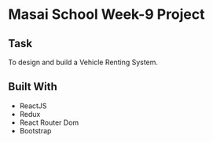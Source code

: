 # Masai School Week-9 Project

## Task

To design and build a Vehicle Renting System.

## Built With

- ReactJS
- Redux
- React Router Dom
- Bootstrap